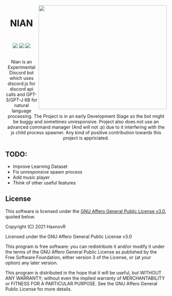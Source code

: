 
<img src="https://user-images.githubusercontent.com/60336295/147240671-42d2a7bc-a9c8-48d1-8af1-763e1556dd66.png" width="400" height="325" align="right" />

# <b><p align="center">NIAN</p></b>
<br>
<div align="center">
  <img src="https://badgen.net/badge/license/AGPL-3.0/green">
  <img src="https://badgen.net/badge/release/v1.0.2/orange">
  <img src="https://badgen.net/badge/discord/js/blue">
</div>

<br>

<p align="center">Nian is an Experimental Discord bot which uses discord.js for discord api calls and GPT-3/GPT-J 6B for natural language processing. The Project is in an early Development Stage so the bot might be buggy and sometimes unresponsive. Project also does not use an advanced command manager (And will not :p) due to it interfering with the js child process spawner. Any kind of positive contribution towards this project is appriciated.<p>

## TODO:
* Improve Learning Dataset
* Fix unresponsive spawn process
* Add music player
* Think of other useful features

  
## License

This software is licensed under the [GNU Affero General Public License v3.0](LICENSE.md), quoted below.

Copyright (C) 2021 HaxnovR 

Licensed under the GNU Affero General Public License v3.0
 
This program is free software: you can redistribute it and/or modify
it under the terms of the GNU Affero General Public License as published
by the Free Software Foundation, either version 3 of the License, or
(at your option) any later version.

This program is distributed in the hope that it will be useful,
but WITHOUT ANY WARRANTY; without even the implied warranty of
MERCHANTABILITY or FITNESS FOR A PARTICULAR PURPOSE.  See the
GNU Affero General Public License for more details.
